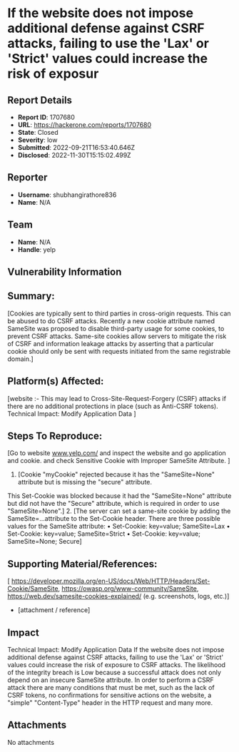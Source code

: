 # If the website does not impose additional defense against CSRF attacks, failing to use the 'Lax' or 'Strict' values could increase the risk of exposur

## Report Details
- **Report ID**: 1707680
- **URL**: https://hackerone.com/reports/1707680
- **State**: Closed
- **Severity**: low
- **Submitted**: 2022-09-21T16:53:40.646Z
- **Disclosed**: 2022-11-30T15:15:02.499Z

## Reporter
- **Username**: shubhangirathore836
- **Name**: N/A

## Team
- **Name**: N/A
- **Handle**: yelp

## Vulnerability Information
## Summary:
[Cookies are typically sent to third parties in cross-origin requests. This can be
abused to do CSRF attacks. Recently a new cookie attribute named SameSite was
proposed to disable third-party usage for some cookies, to prevent CSRF attacks.
Same-site cookies allow servers to mitigate the risk of CSRF and information leakage
attacks by asserting that a particular cookie should only be sent with requests
initiated from the same registrable domain.]

## Platform(s) Affected:
[website :-   This may lead to Cross-Site-Request-Forgery (CSRF) attacks if there are no additional protections in place (such as Anti-CSRF tokens). 
Technical Impact: Modify Application Data ]

## Steps To Reproduce:
[Go to website www.yelp.com/ and inspect the website and go application and cookie.  and check Sensitive Cookie with Improper SameSite Attribute.
]

  1. [Cookie "myCookie" rejected because it has the "SameSite=None" attribute but is missing the "secure" attribute.

This Set-Cookie was blocked because it had the "SameSite=None" attribute but did not have the "Secure" attribute, which is required in order to use "SameSite=None".]
  2. [The server can set a same-site cookie by adding the SameSite=...attribute to the Set-Cookie
header. There are three possible values for the SameSite attribute:
• Set-Cookie: key=value; SameSite=Lax
• Set-Cookie: key=value; SameSite=Strict
• Set-Cookie: key=value; SameSite=None; Secure]
  

## Supporting Material/References:
[ https://developer.mozilla.org/en-US/docs/Web/HTTP/Headers/Set-Cookie/SameSite, https://owasp.org/www-community/SameSite, https://web.dev/samesite-cookies-explained/ (e.g. screenshots, logs, etc.)]

  * [attachment / reference]

## Impact

Technical Impact: Modify Application Data
If the website does not impose additional defense against CSRF attacks, failing to use the 'Lax' or 'Strict' values could increase the risk of exposure to CSRF attacks. The likelihood of the integrity breach is Low because a successful attack does not only depend on an insecure SameSite attribute. In order to perform a CSRF attack there are many conditions that must be met, such as the lack of CSRF tokens, no confirmations for sensitive actions on the website, a "simple" "Content-Type" header in the HTTP request and many more.

## Attachments
No attachments
